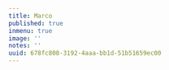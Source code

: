 ```yaml
---
title: Marco
published: true
inmenu: true
image: ''
notes: ''
uuid: 678fc808-3192-4aaa-bb1d-51b51659ec00
---
```


